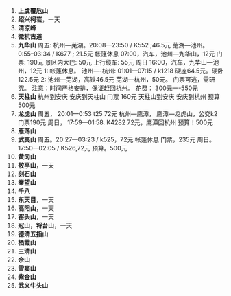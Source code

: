 1.  **上虞覆卮山**
2. **绍兴柯岩**，一天
3. **清凉峰**
4. **徽杭古道**
5. **九华山**
周五: 杭州—芜湖。20:08—23:50 / K552 ;46.5元
芜湖—池州。0:55–03:34 / K677 ; 21.5元
帐篷休息
07:00，汽车，池州—九华山，12元
门票: 190元
景区内大巴: 50元
上行缆车: 55元
周日
16:00，汽车，九华山—池州，12元
1:  帐篷休息。
池州—-杭州: 01:01—07:15 / k1218
硬座64.5元。硬卧122.5元
2: 池州—芜湖，高铁46.5元
芜湖—杭州，50元。
门票可逃，需研究。
注意：时间严格安排，保证赶回杭州。
花费： 300元—-550元
6. **天柱山**
杭州到安庆
安庆到天柱山
门票 160元
天柱山到安庆
安庆到杭州
预算500元
7. **龙虎山**
周五，
20:01—0:53 t25 72元 杭州—鹰潭，
鹰潭—龙虎山，公交k2
门票190元
周日，
17:59—01:58. K4282 72元，鹰潭回杭州
预算！500元
8. **雁荡山**
9. **武夷山**
周五。20:27—03:23 / k525，72元
帐篷休息
门票，235元
周日。17:50—02:05 / K526,72元
预算。500元
10. **黄冈山**
11. **敬亭山**，一天
12. **刻石山**
13. **秦望山**
14. **千八**
15. **东天目**，一天
16. **高阳山**，一天
17. **窑头山**，一天
18. **冠山，将台山**，一天
19. **德清五指山**
20. **栖霞山**
23. **三清山**
24. **佘山**
25. **雪窦山**
26. **紫金山**
27. **武义牛头山**
